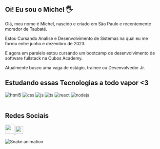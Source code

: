 ## Oi! Eu sou o Michel 🖐️

Olá, meu nome é Michel, nascido e criado em São Paulo e recentemente morador de Taubaté.

Estou Cursando Analise e Desenvolvimento de Sistemas na qual eu me formo entre junho e dezembro de 2023. 

E agora em paralelo estou cursando um bootcamp de desenvolvimento de software fullstack na Cubos Academy.

Atualmente busco uma vaga de estágio, trainee ou Desenvolvedor Jr.


## Estudando essas Tecnologias a todo vapor <3

<div style="display: inline_block">
  <img align="center" alt="html5" src="https://img.shields.io/badge/HTML5-E34F26?style=for-the-badge&logo=html5&logoColor=white" />
  <img align="center" alt="css" src="https://img.shields.io/badge/CSS3-1572B6?style=for-the-badge&logo=css3&logoColor=white" />
  <img align="center" alt="js" src="https://img.shields.io/badge/JavaScript-F7DF1E?style=for-the-badge&logo=javascript&logoColor=black" />
  <img align="center" alt="ts" src="https://img.shields.io/badge/TypeScript-007ACC?style=for-the-badge&logo=typescript&logoColor=white" />
  <img align="center" alt="react" src="https://img.shields.io/badge/React-20232A?style=for-the-badge&logo=react&logoColor=61DAFB" />
  <img align="center" alt="nodejs" src="https://img.shields.io/badge/Node.js-43853D?style=for-the-badge&logo=node.js&logoColor=white" />
</div><br/>
    
## Redes Sociais

<div style="display: inline_block">
    <a align="center" href = "mailto: michelmollsantos@gmail.com">
      <img width="30" src="https://github.com/LuigiGf/LuigiGf/blob/fc1cc35f976a2c1b9a2fc78e8cb258535638a284/gmail.svg">
    </a>
    <a href = "https://www.linkedin.com/in/michelmollsantos/">
      <img width="25" src="https://github.com/LuigiGf/LuigiGf/blob/fc1cc35f976a2c1b9a2fc78e8cb258535638a284/linkedin.svg">
    </a>
</div>
  
![Snake animation](https://github.com/LuigiGF/LuigiGF/raw/output/github-contribution-grid-snake.svg)
